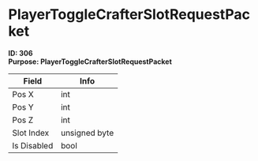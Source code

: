 # PlayerToggleCrafterSlotRequestPacket

**ID: 306**  
**Purpose: PlayerToggleCrafterSlotRequestPacket**  

<table><thead><tr><th>Field</th><th>Info</th></tr></thead><tbody>
<tr><td>Pos X</td><td>int</td></tr>
<tr><td>Pos Y</td><td>int</td></tr>
<tr><td>Pos Z</td><td>int</td></tr>
<tr><td>Slot Index</td><td>unsigned byte</td></tr>
<tr><td>Is Disabled</td><td>bool</td></tr>
</tbody></table>